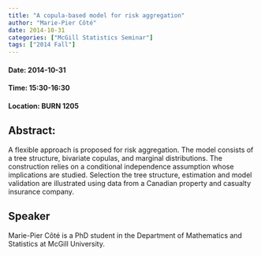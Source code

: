 ```yaml
---
title: "A copula-based model for risk aggregation"
author: "Marie-Pier Côté"
date: 2014-10-31
categories: ["McGill Statistics Seminar"]
tags: ["2014 Fall"]
---
```


#### Date: 2014-10-31
#### Time: 15:30-16:30
#### Location: BURN 1205

## Abstract:

A flexible approach is proposed for risk aggregation. The model consists of a tree structure, bivariate copulas, and marginal distributions. The construction relies on a conditional independence assumption whose implications are studied. Selection the tree structure, estimation and model validation are illustrated using data from a Canadian property and casualty insurance company.




## Speaker

Marie-Pier Côté is a PhD student in the Department of Mathematics and Statistics at McGill University.


